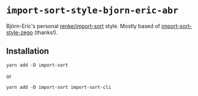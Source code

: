 # `import-sort-style-bjorn-eric-abr`

Björn-Eric's personal [renke/import-sort](https://github.com/renke/import-sort) style. Mostly based of [import-sort-style-zego](https://github.com/Zegocover/import-sort-style-zego) (thanks!).

## Installation
```
yarn add -D import-sort
```
or
```
yarn add -D import-sort import-sort-cli
```
